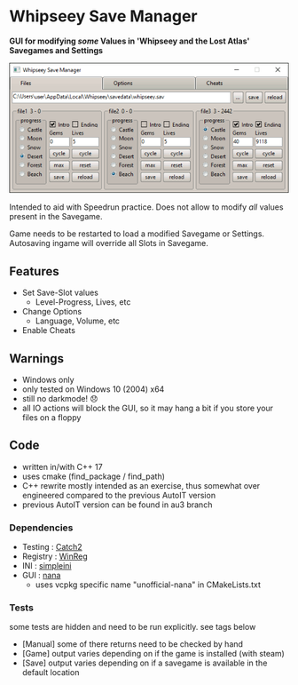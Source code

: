 # Whipseey Save Manager

**GUI for modifying *some* Values in 'Whipseey and the Lost Atlas' Savegames and Settings**

![Picture](WhipseeySaveManager.gif)

Intended to aid with Speedrun practice. Does not allow to modify *all* values present in the Savegame.

Game needs to be restarted to load a modified Savegame or Settings. Autosaving ingame will override all Slots in Savegame.

## Features

- Set Save-Slot values
  - Level-Progress, Lives, etc
- Change Options
  - Language, Volume, etc
- Enable Cheats

## Warnings

- Windows only
- only tested on Windows 10 (2004) x64
- still no darkmode! 😞
- all IO actions will block the GUI, so it may hang a bit if you store your files on a floppy

## Code

- written in/with C++ 17
- uses cmake (find_package / find_path)
- C++ rewrite mostly intended as an exercise, thus somewhat over engineered compared to the previous AutoIT version
- previous AutoIT version can be found in au3 branch

### Dependencies

- Testing : [Catch2](https://github.com/catchorg/Catch2)
- Registry : [WinReg](https://github.com/GiovanniDicanio/WinReg)
- INI : [simpleini](https://github.com/brofield/simpleini)
- GUI : [nana](https://github.com/cnjinhao/nana)
  - uses vcpkg specific name "unofficial-nana" in CMakeLists.txt

### Tests

some tests are hidden and need to be run explicitly. see tags below

- [Manual] some of there returns need to be checked by hand
- [Game] output varies depending on if the game is installed (with steam)
- [Save] output varies depending on if a savegame is available in the default location

